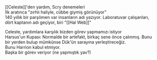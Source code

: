 [[Celeste]]'den yardım, Scry denemeleri  
	İlk aratınca "zırhlı haliyle, cübbe giymiş görünüyor"  
	140 yıllık bir parşömen var insanların adı yazıyor. Laboratuvar çalışanları, dört kaptanın adı geçiyor, biri "[[Hal Web]]"  
  
Celeste, yardımlara karşılık bizden görev yapmamızı istiyor  
	Harsus'un Kupası: Normalde bir artefakt, birkaç sene önce çalınmış. Bunu bir yerden bulup mümkünse Dük'ün sarayına yerleştireceğiz.  
	Bunu Harrion kabul etmiyor.  
	Başka bir görev veriyor (ne yapmıştık yav?)